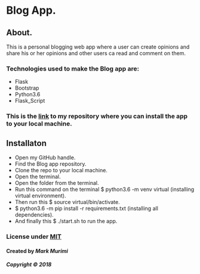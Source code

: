 # Blog App.
## About.
This is a personal blogging web app where a user can create opinions and share his or her opinions and other users ca read and comment on them.

### Technologies used to make the Blog app are:
* Flask
* Bootstrap
* Python3.6
* Flask_Script

### This is the [link](https://github.com/markmurimi/blog-app) to my repository where you can install the app to your local machine.

## Installaton
* Open my GitHub handle.
* Find the Blog app repository.
* Clone the repo to your local machine.
* Open the terminal.
* Open the folder from the terminal.
* Run this command on the terminal $ python3.6 -m venv virtual (installing virtual environment).
* Then run this $ source virtual/bin/activate.
* $ python3.6 -m pip install -r requirements.txt (installing all dependencies).
* And finally this $ ./start.sh to run the app.

### License under [MIT]()
#### Created by ***Mark Murimi***
##### Copyright © 2018
